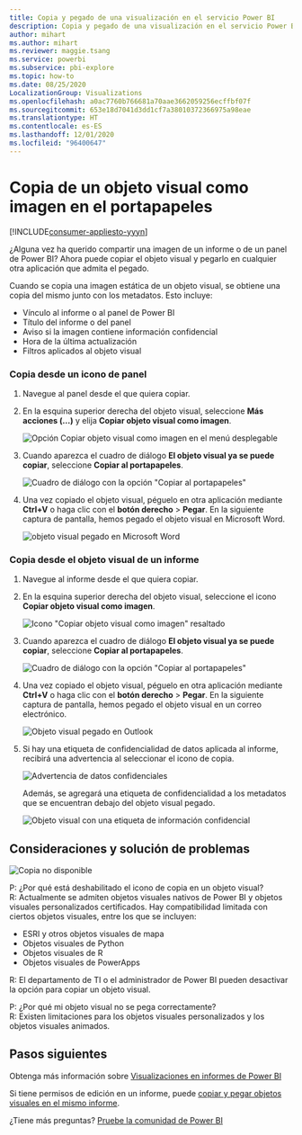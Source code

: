 ```yaml
---
title: Copia y pegado de una visualización en el servicio Power BI
description: Copia y pegado de una visualización en el servicio Power BI
author: mihart
ms.author: mihart
ms.reviewer: maggie.tsang
ms.service: powerbi
ms.subservice: pbi-explore
ms.topic: how-to
ms.date: 08/25/2020
LocalizationGroup: Visualizations
ms.openlocfilehash: a0ac7760b766681a70aae3662059256ecffbf07f
ms.sourcegitcommit: 653e18d7041d3dd1cf7a38010372366975a98eae
ms.translationtype: HT
ms.contentlocale: es-ES
ms.lasthandoff: 12/01/2020
ms.locfileid: "96400647"
---
```

# <a name="copy-a-visual-as-an-image-to-your-clipboard"></a>Copia de un objeto visual como imagen en el portapapeles

[!INCLUDE[consumer-appliesto-yyyn](../includes/consumer-appliesto-yyyn.md)]

¿Alguna vez ha querido compartir una imagen de un informe o de un panel de Power BI? Ahora puede copiar el objeto visual y pegarlo en cualquier otra aplicación que admita el pegado. 

Cuando se copia una imagen estática de un objeto visual, se obtiene una copia del mismo junto con los metadatos. Esto incluye:
* Vínculo al informe o al panel de Power BI
* Título del informe o del panel
* Aviso si la imagen contiene información confidencial
* Hora de la última actualización
* Filtros aplicados al objeto visual

### <a name="copy-from-a-dashboard-tile"></a>Copia desde un icono de panel

1. Navegue al panel desde el que quiera copiar.

2. En la esquina superior derecha del objeto visual, seleccione **Más acciones (…)** y elija **Copiar objeto visual como imagen**. 

    ![Opción Copiar objeto visual como imagen en el menú desplegable](media/end-user-copy-paste/power-bi-copy-dashboard.png)

3. Cuando aparezca el cuadro de diálogo **El objeto visual ya se puede copiar**, seleccione **Copiar al portapapeles**.

    ![Cuadro de diálogo con la opción "Copiar al portapapeles"](media//end-user-copy-paste/power-bi-copied.png)

4. Una vez copiado el objeto visual, péguelo en otra aplicación mediante **Ctrl+V** o haga clic con el **botón derecho** > **Pegar**. En la siguiente captura de pantalla, hemos pegado el objeto visual en Microsoft Word. 

    ![objeto visual pegado en Microsoft Word](media//end-user-copy-paste/power-bi-paste-word.png)

### <a name="copy-from-a-report-visual"></a>Copia desde el objeto visual de un informe 

1. Navegue al informe desde el que quiera copiar.

2. En la esquina superior derecha del objeto visual, seleccione el icono **Copiar objeto visual como imagen**. 

    ![Icono "Copiar objeto visual como imagen" resaltado](media/end-user-copy-paste/power-bi-copy-icon.png)

3. Cuando aparezca el cuadro de diálogo **El objeto visual ya se puede copiar**, seleccione **Copiar al portapapeles**.

    ![Cuadro de diálogo con la opción "Copiar al portapapeles"](media//end-user-copy-paste/power-bi-copied.png)


4. Una vez copiado el objeto visual, péguelo en otra aplicación mediante **Ctrl+V** o haga clic con el **botón derecho** > **Pegar**. En la siguiente captura de pantalla, hemos pegado el objeto visual en un correo electrónico.

    ![Objeto visual pegado en Outlook](media//end-user-copy-paste/power-bi-copy-email.png)

5. Si hay una etiqueta de confidencialidad de datos aplicada al informe, recibirá una advertencia al seleccionar el icono de copia.  

    ![Advertencia de datos confidenciales](media//end-user-copy-paste/power-bi-sensitive.png)

    Además, se agregará una etiqueta de confidencialidad a los metadatos que se encuentran debajo del objeto visual pegado. 

    ![Objeto visual con una etiqueta de información confidencial](media//end-user-copy-paste/power-bi-confidential.png)



## <a name="considerations-and-troubleshooting"></a>Consideraciones y solución de problemas

   ![Copia no disponible](media//end-user-copy-paste/power-bi-copy-grey.png)


P: ¿Por qué está deshabilitado el icono de copia en un objeto visual?    
R: Actualmente se admiten objetos visuales nativos de Power BI y objetos visuales personalizados certificados. Hay compatibilidad limitada con ciertos objetos visuales, entre los que se incluyen: 
- ESRI y otros objetos visuales de mapa 
- Objetos visuales de Python 
- Objetos visuales de R 
- Objetos visuales de PowerApps   

R: El departamento de TI o el administrador de Power BI pueden desactivar la opción para copiar un objeto visual.


P: ¿Por qué mi objeto visual no se pega correctamente?    
R: Existen limitaciones para los objetos visuales personalizados y los objetos visuales animados. 



## <a name="next-steps"></a>Pasos siguientes
Obtenga más información sobre [Visualizaciones en informes de Power BI](end-user-visual-type.md)

Si tiene permisos de edición en un informe, puede [copiar y pegar objetos visuales en el mismo informe](../visuals/power-bi-visualization-copy-paste.md). 

¿Tiene más preguntas? [Pruebe la comunidad de Power BI](https://community.powerbi.com/)

